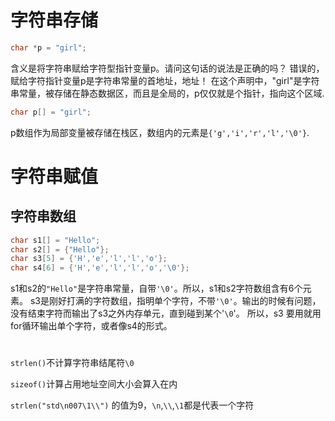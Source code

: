 # 字符串存储

```cpp
char *p = "girl";
```
含义是将字符串赋给字符型指针变量p。请问这句话的说法是正确的吗？
错误的，赋给字符指针变量p是字符串常量的首地址，地址！
在这个声明中，"girl"是字符串常量，被存储在静态数据区，而且是全局的，p仅仅就是个指针，指向这个区域.

```cpp
char p[] = "girl";
```
p数组作为局部变量被存储在栈区，数组内的元素是`{'g','i','r','l','\0'}`.

# 字符串赋值
## 字符串数组

```cpp
char s1[] = "Hello";
char s2[] = {"Hello"};
char s3[5] = {'H','e','l','l','o'};
char s4[6] = {'H','e','l','l','o','\0'};
```
s1和s2的`"Hello"`是字符串常量，自带`'\0'`。所以，s1和s2字符数组含有6个元素。
s3是刚好打满的字符数组，指明单个字符，不带`'\0'`。输出的时候有问题，没有结束字符而输出了s3之外内存单元，直到碰到某个'`\0`'。
所以，s3 要用就用for循环输出单个字符，或者像s4的形式。

#


`strlen()`不计算字符串结尾符`\0`

`sizeof()`计算占用地址空间大小会算入在内

`strlen("std\n007\1\\")` 的值为9，`\n`,`\\`,`\1`都是代表一个字符
